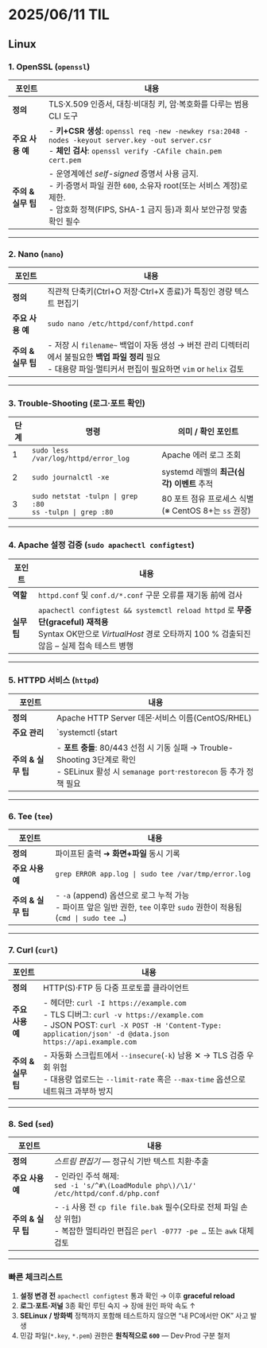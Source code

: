 # 2025/06/11 TIL

## Linux

### 1. OpenSSL (`openssl`)
| 포인트 | 내용 |
| --- | --- |
| **정의** | TLS·X.509 인증서, 대칭·비대칭 키, 암·복호화를 다루는 범용 CLI 도구 |
| **주요 사용 예** | - **키+CSR 생성**: `openssl req -new -newkey rsa:2048 -nodes -keyout server.key -out server.csr`<br>- **체인 검사**: `openssl verify -CAfile chain.pem cert.pem` |
| **주의 & 실무 팁** | - 운영계에선 *self-signed* 증명서 사용 금지.<br>- 키·증명서 파일 권한 `600`, 소유자 root(또는 서비스 계정)로 제한.<br>- 암호화 정책(FIPS, SHA-1 금지 등)과 회사 보안규정 맞춤 확인 필수 |

---

### 2. Nano (`nano`)
| 포인트 | 내용 |
| --- | --- |
| **정의** | 직관적 단축키(Ctrl+O 저장·Ctrl+X 종료)가 특징인 경량 텍스트 편집기 |
| **주요 사용 예** | `sudo nano /etc/httpd/conf/httpd.conf` |
| **주의 & 실무 팁** | - 저장 시 `filename~` 백업이 자동 생성 → 버전 관리 디렉터리에서 불필요한 **백업 파일 정리** 필요<br>- 대용량 파일‧멀티커서 편집이 필요하면 `vim` or `helix` 검토 |

---

### 3. Trouble-Shooting (로그·포트 확인)
| 단계 | 명령 | 의미 / 확인 포인트 |
| --- | --- | --- |
| 1 | `sudo less /var/log/httpd/error_log` | Apache 에러 로그 조회 |
| 2 | `sudo journalctl -xe` | systemd 레벨의 **최근(심각) 이벤트** 추적 |
| 3 | `sudo netstat -tulpn \| grep :80`<br>`ss -tulpn \| grep :80` | 80 포트 점유 프로세스 식별<br>(※ CentOS 8+는 `ss` 권장) |

---

### 4. Apache 설정 검증 (`sudo apachectl configtest`)
| 포인트 | 내용 |
| --- | --- |
| **역할** | `httpd.conf` 및 `conf.d/*.conf` 구문 오류를 재기동 前에 검사 |
| **실무 팁** | `apachectl configtest && systemctl reload httpd` 로 **무중단(graceful) 재적용**<br>Syntax OK만으로 *VirtualHost* 경로 오타까지 100 % 검출되진 않음 – 실제 접속 테스트 병행 |

---

### 5. HTTPD 서비스 (`httpd`)
| 포인트 | 내용 |
| --- | --- |
| **정의** | Apache HTTP Server 데몬·서비스 이름(CentOS/RHEL) |
| **주요 관리** | `systemctl {start|stop|status|restart|reload} httpd` |
| **주의 & 실무 팁** | - **포트 충돌**: 80/443 선점 시 기동 실패 → Trouble-Shooting 3단계로 확인<br>- SELinux 활성 시 `semanage port`·`restorecon` 등 추가 정책 필요 |

---

### 6. Tee (`tee`)
| 포인트 | 내용 |
| --- | --- |
| **정의** | 파이프된 출력 ➜ **화면+파일** 동시 기록 |
| **주요 사용 예** | `grep ERROR app.log \| sudo tee /var/tmp/error.log` |
| **주의 & 실무 팁** | - `-a` (append) 옵션으로 로그 누적 가능<br>- 파이프 앞은 일반 권한, `tee` 이후만 `sudo` 권한이 적용됨 (`cmd \| sudo tee …`) |

---

### 7. Curl (`curl`)
| 포인트 | 내용 |
| --- | --- |
| **정의** | HTTP(S)·FTP 등 다중 프로토콜 클라이언트 |
| **주요 사용 예** | - 헤더만: `curl -I https://example.com`<br>- TLS 디버그: `curl -v https://example.com`<br>- JSON POST: `curl -X POST -H 'Content-Type: application/json' -d @data.json https://api.example.com` |
| **주의 & 실무 팁** | - 자동화 스크립트에서 `--insecure`(`-k`) 남용 ✕ → TLS 검증 우회 위험<br>- 대용량 업로드는 `--limit-rate` 혹은 `--max-time` 옵션으로 네트워크 과부하 방지 |

---

### 8. Sed (`sed`)
| 포인트 | 내용 |
| --- | --- |
| **정의** | *스트림 편집기* — 정규식 기반 텍스트 치환·추출 |
| **주요 사용 예** | - 인라인 주석 해제:<br>`sed -i 's/^#\(LoadModule php\)/\1/' /etc/httpd/conf.d/php.conf` |
| **주의 & 실무 팁** | - `-i` 사용 전 `cp file file.bak` 필수(오타로 전체 파일 손상 위험)<br>- 복잡한 멀티라인 편집은 `perl -0777 -pe …` 또는 `awk` 대체 검토 |

---

### 빠른 체크리스트
1. **설정 변경 전** `apachectl configtest` 통과 확인 → 이후 **graceful reload**  
2. **로그·포트·저널** 3종 확인 루틴 숙지 → 장애 원인 파악 속도 ↑  
3. **SELinux / 방화벽** 정책까지 포함해 테스트하지 않으면 “내 PC에서만 OK” 사고 발생  
4. 민감 파일(`*.key`, `*.pem`) 권한은 **원칙적으로 `600`** — Dev·Prod 구분 철저  
